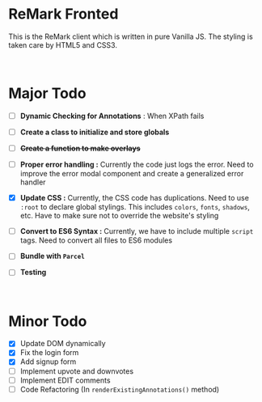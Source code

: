 # ReMark Fronted

This is the ReMark client which is written in pure Vanilla JS. The styling is taken care by HTML5 and CSS3. 

<br>

# Major Todo

- [ ] **Dynamic Checking for Annotations** : When XPath fails

- [ ] **Create a class to initialize and store globals**

- [ ] ~~**Create a function to make overlays**~~

- [ ] **Proper error handling :** Currently the code just logs the error. Need to improve the error modal component and create a generalized error handler

- [x] **Update CSS :** Currently, the CSS code has duplications. Need to use `:root` to declare global stylings. This includes `colors`, `fonts`, `shadows`, etc. Have to make sure not to override the website's styling

- [ ] **Convert to ES6 Syntax :** Currently, we have to include multiple `script` tags. Need to convert all files to ES6 modules 

- [ ] **Bundle with `Parcel`**

- [ ] **Testing**

<br>

# Minor Todo

- [x] Update DOM dynamically
- [x] Fix the login form
- [x] Add signup form
- [ ] Implement upvote and downvotes
- [ ] Implement EDIT comments
- [ ] Code Refactoring (In `renderExistingAnnotations()` method)